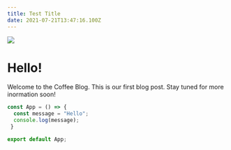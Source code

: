 ```yaml
---
title: Test Title
date: 2021-07-21T13:47:16.100Z
---
```

![](/img/coffee.jpg)

# **Hello!**

Welcome to the Coffee Blog. This is our first blog post. Stay tuned for more inormation soon!

```javascript
const App = () => {
  const message = "Hello";
  console.log(message);
 }

export default App;
```